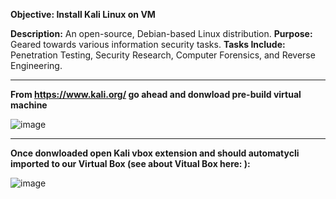 <b>Objective: Install Kali Linux on VM</b>

<p><b>Description:</b> An open-source, Debian-based Linux distribution.
<b>Purpose:</b> Geared towards various information security tasks.
<b>Tasks Include:</b> Penetration Testing, Security Research, Computer Forensics, and Reverse Engineering.</p>

<hr>

<b>From https://www.kali.org/ go ahead and donwload pre-build virtual machine</b>

![image](https://github.com/Oureyelet/Active-Directory-Home-Lab-Project/assets/69697624/fb700154-ce69-42d4-a277-c4e475a45d0f)

<hr>

<b>Once donwloaded open Kali vbox extension and should automatycli imported to our Virtual Box (see about Vitual Box here: ):</b>

![image](https://github.com/Oureyelet/Active-Directory-Home-Lab-Project/assets/69697624/0241b5fd-442f-49a9-8051-60c9c9eb4bcd)

